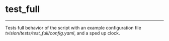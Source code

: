 # test_full

----
Tests full behavior of the script with an example configuration file *tvision/tests/test_full/config.yaml*, and a sped up clock.